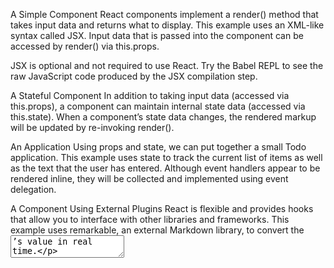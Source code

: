 A Simple Component
React components implement a render() method that takes input data and returns what to display. This example uses an XML-like syntax called JSX. Input data that is passed into the component can be accessed by render() via this.props.

JSX is optional and not required to use React. Try the Babel REPL to see the raw JavaScript code produced by the JSX compilation step.

A Stateful Component
In addition to taking input data (accessed via this.props), a component can maintain internal state data (accessed via this.state). When a component’s state data changes, the rendered markup will be updated by re-invoking render().

An Application
Using props and state, we can put together a small Todo application. This example uses state to track the current list of items as well as the text that the user has entered. Although event handlers appear to be rendered inline, they will be collected and implemented using event delegation.

A Component Using External Plugins
React is flexible and provides hooks that allow you to interface with other libraries and frameworks. This example uses remarkable, an external Markdown library, to convert the <textarea>’s value in real time.
  
  https://reactjs.org/
